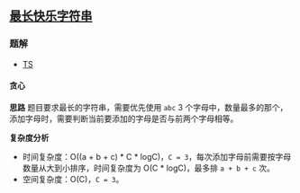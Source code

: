 ## [最长快乐字符串](https://leetcode-cn.com/problems/longest-happy-string/)
### 题解
+ [TS](../../ts/1408/1405.ts)

#### 贪心
**思路**
题目要求最长的字符串，需要优先使用 `abc` 3 个字母中，数量最多的那个，添加字母时，需要判断当前要添加的字母是否与前两个字母相等。

**复杂度分析**
+ 时间复杂度：O((a + b + c) * C * logC)，`C = 3`，每次添加字母前需要按字母数量从大到小排序，时间复杂度为 O(C * logC)，最多排 `a + b + c` 次。
+ 空间复杂度：O(C)，`C = 3`。